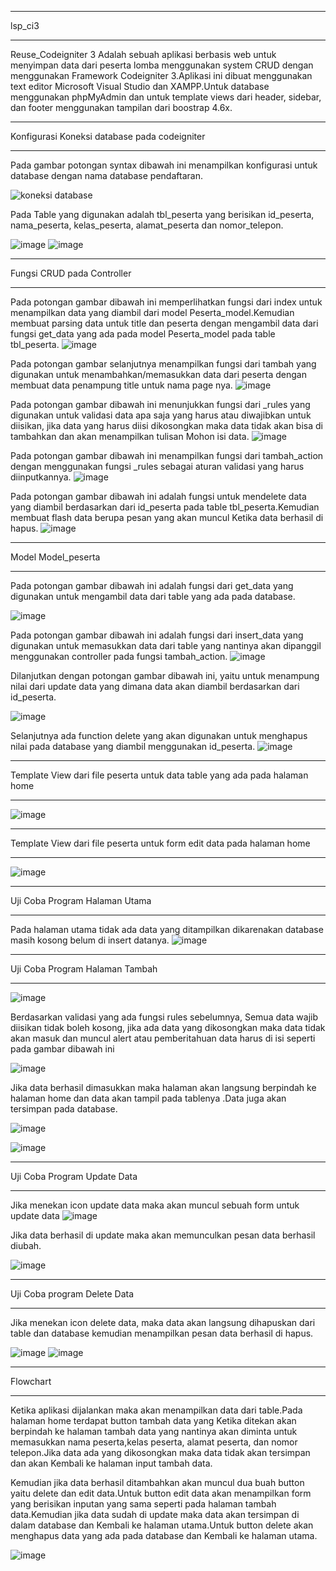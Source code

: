 **************************
lsp_ci3
**************************

Reuse_Codeigniter 3 Adalah sebuah aplikasi berbasis web untuk menyimpan data dari peserta lomba menggunakan system CRUD dengan menggunakan Framework Codeigniter 3.Aplikasi ini dibuat menggunakan text editor Microsoft Visual Studio dan XAMPP.Untuk database menggunakan phpMyAdmin dan untuk template views dari header, sidebar, dan footer menggunakan tampilan dari boostrap 4.6x.

*******************
Konfigurasi Koneksi database pada codeigniter
*******************

Pada gambar potongan syntax dibawah ini menampilkan konfigurasi untuk database dengan nama database pendaftaran.

![koneksi database](https://user-images.githubusercontent.com/62431769/177008738-d37c0dca-6be2-4d95-a01f-752a3b5f0293.png)

Pada Table yang digunakan adalah tbl_peserta yang berisikan id_peserta, nama_peserta, kelas_peserta, alamat_peserta dan nomor_telepon.

![image](https://user-images.githubusercontent.com/62431769/177008749-0ffbc9df-0430-4af4-a055-0d95d1476831.png)
![image](https://user-images.githubusercontent.com/62431769/177008759-d31da058-18e3-47b6-b4ac-9d4c17e611c8.png)




**************************
Fungsi CRUD pada Controller
**************************

Pada potongan gambar dibawah ini memperlihatkan fungsi dari index untuk menampilkan data yang diambil dari model Peserta_model.Kemudian membuat parsing data untuk title dan peserta dengan mengambil data dari fungsi get_data yang ada pada model Peserta_model pada table tbl_peserta.
![image](https://user-images.githubusercontent.com/62431769/177008764-a7f0e779-870a-42f4-a822-3afd0a52c927.png)


Pada potongan gambar selanjutnya menampilkan fungsi dari tambah yang digunakan untuk menambahkan/memasukkan data dari peserta dengan membuat data penampung title untuk nama page nya.
![image](https://user-images.githubusercontent.com/62431769/177008776-31db016c-df60-4385-a934-7e9663e906f8.png)


Pada potongan gambar dibawah ini menunjukkan fungsi dari _rules yang digunakan untuk validasi data apa saja yang harus atau diwajibkan untuk diisikan, jika data yang harus diisi dikosongkan maka data tidak akan bisa di tambahkan dan akan menampilkan tulisan Mohon isi data.
![image](https://user-images.githubusercontent.com/62431769/177008781-19b90718-5aca-4382-9adc-13e474070cd0.png)


Pada potongan gambar dibawah ini menampilkan fungsi dari tambah_action dengan menggunakan fungsi _rules sebagai aturan validasi yang harus diinputkannya.
![image](https://user-images.githubusercontent.com/62431769/177008794-5af56c15-adfa-4800-8a10-a7b0f8f88d16.png)


Pada potongan gambar dibawah ini adalah fungsi untuk mendelete data yang diambil berdasarkan dari id_peserta pada table tbl_peserta.Kemudian membuat flash data berupa pesan yang akan muncul Ketika data berhasil di hapus.
![image](https://user-images.githubusercontent.com/62431769/177008799-e159e88b-437a-44f8-af35-b5adb4d13259.png)


*******************
Model Model_peserta
*******************
Pada potongan gambar dibawah ini adalah fungsi dari get_data yang digunakan untuk mengambil data dari table yang ada pada database.

![image](https://user-images.githubusercontent.com/62431769/177008801-6acf7355-788b-45df-8e84-3c2b455d109d.png)


Pada potongan gambar dibawah ini adalah fungsi dari insert_data yang digunakan untuk memasukkan data dari table yang nantinya akan dipanggil menggunakan controller pada fungsi tambah_action.
![image](https://user-images.githubusercontent.com/62431769/177008808-c9156261-59c6-423b-bc2e-3c356e0cd887.png)


Dilanjutkan dengan potongan gambar dibawah ini, yaitu untuk menampung nilai dari update data yang dimana data akan diambil berdasarkan dari id_peserta.

![image](https://user-images.githubusercontent.com/62431769/177008815-fe78e22b-6888-4d8d-a946-001818a573de.png)


Selanjutnya ada function delete yang akan digunakan untuk menghapus nilai pada database yang diambil menggunakan id_peserta.
![image](https://user-images.githubusercontent.com/62431769/177008817-a6757fa2-5a27-4338-b930-dfa692038508.png)



*******
Template View dari file peserta untuk data table yang ada pada halaman home
*******
![image](https://user-images.githubusercontent.com/62431769/177008825-825146c5-153d-48e7-84d4-2c2e56dab7f9.png)


************
Template View dari file peserta untuk form edit data pada halaman home
************
![image](https://user-images.githubusercontent.com/62431769/177008828-c6a2d7c9-e21a-4c4c-8d9f-6d14881c3dfb.png)




*********
Uji Coba Program Halaman Utama
*********
Pada halaman utama tidak ada data yang ditampilkan dikarenakan database masih kosong belum di insert datanya.
![image](https://user-images.githubusercontent.com/62431769/177008834-23f9b7d4-f8ac-4c20-b2a3-c849ae27e433.png)



***************
Uji Coba Program Halaman Tambah
***************
![image](https://user-images.githubusercontent.com/62431769/177008839-9006dcd6-a09a-4699-9eb5-9a9ebee6660c.png)


Berdasarkan validasi yang ada fungsi rules sebelumnya, Semua data wajib diisikan tidak boleh kosong, jika ada data yang dikosongkan maka data tidak akan masuk dan muncul alert atau pemberitahuan data harus di isi seperti pada gambar dibawah ini

![image](https://user-images.githubusercontent.com/62431769/177008843-ef57778e-7990-4a6b-94c2-cf48597956b6.png)


Jika data berhasil dimasukkan maka halaman akan langsung berpindah ke halaman home dan data akan tampil pada tablenya .Data juga akan tersimpan pada database.

![image](https://user-images.githubusercontent.com/62431769/177008846-63768e04-8186-4cd0-89ed-663a2c7fa4b3.png)

![image](https://user-images.githubusercontent.com/62431769/177008851-e6e88884-0772-43f0-8ff7-3007f74eb1ad.png)


***************
Uji Coba Program Update Data
***************
Jika menekan icon update data maka akan muncul sebuah form untuk update data
![image](https://user-images.githubusercontent.com/62431769/177008855-865bb525-e2e0-41a5-b9cb-0503809a59fc.png)


Jika data berhasil di update maka akan memunculkan pesan data berhasil diubah.

![image](https://user-images.githubusercontent.com/62431769/177008859-d91f3d71-de3f-4f17-8e2d-b45c86355307.png)


***************
Uji Coba program Delete Data
***************
Jika menekan icon delete data, maka data akan langsung dihapuskan dari table dan database kemudian menampilkan pesan data berhasil di hapus.

![image](https://user-images.githubusercontent.com/62431769/177008861-04ed7cdd-029e-4a9d-a26a-f40c90abc848.png)
![image](https://user-images.githubusercontent.com/62431769/177008868-14955435-9d1f-430e-a1a7-981ad7f8d0f7.png)



***************
Flowchart
***************
Ketika aplikasi dijalankan maka akan menampilkan data dari table.Pada halaman home terdapat button tambah data yang Ketika ditekan akan berpindah ke halaman tambah data yang nantinya akan diminta untuk memasukkan nama peserta,kelas peserta, alamat peserta, dan nomor telepon.Jika data ada yang dikosongkan maka data tidak akan tersimpan dan akan Kembali ke halaman input tambah data.

Kemudian jika data berhasil ditambahkan akan muncul dua buah button yaitu delete dan edit data.Untuk button edit data akan menampilkan form yang berisikan inputan yang sama seperti pada halaman tambah data.Kemudian jika data sudah di update maka data akan tersimpan di dalam database dan Kembali ke halaman utama.Untuk button delete akan menghapus data yang ada pada database dan Kembali ke halaman utama.

![image](https://user-images.githubusercontent.com/62431769/177008875-72f0f618-42f3-4d06-aa5f-ed57083e07c8.png)

